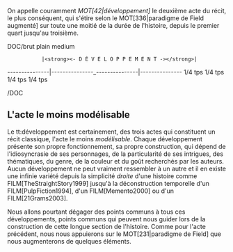 <!-- Page: #311 L'acte le moins modélisable -->

On appelle couramment *MOT[42|développement]* le deuxième acte du récit, le plus conséquent, qui s'étire selon le MOT[336|paradigme de Field augmenté] sur toute une moitié de la durée de l'histoire, depuis le premier quart jusqu'au troisième.

DOC/brut plain medium

               |<strong><- D É V E L O P P E M E N T -></strong>|
---------------|---------------_---------------|---------------
    1/4 tps         1/4 tps         1/4 tps         1/4 tps

/DOC

## L'acte le moins modélisable

Le tt:développement est certainement, des trois actes qui constituent un récit classique, l'acte le moins *modélisable*. Chaque développement présente son propre fonctionnement, sa propre construction, qui dépend de l'idiosyncrasie de ses personnages, de la particularité de ses intrigues, des thématiques, du genre, de la couleur et du goût recherchés par les auteurs. Aucun développement ne peut vraiment ressembler à un autre et il en existe une infinie variété depuis la simplicité *droite* d'une histoire comme FILM[TheStraightStory1999] jusqu'à la déconstruction temporelle d'un FILM[PulpFiction1994], d'un FILM[Memento2000] ou d'un FILM[21Grams2003].

Nous allons pourtant dégager des points communs à tous ces développements, points communs qui peuvent nous guider lors de la construction de cette longue section de l'histoire. Comme pour l'acte précédent, nous nous appuierons sur le MOT[231|paradigme de Field] que nous augmenterons de quelques éléments.
